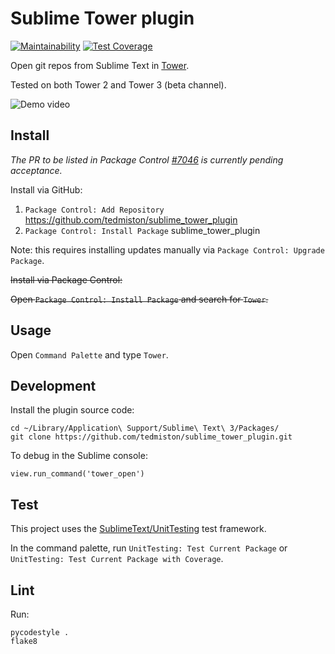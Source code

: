 # Sublime Tower plugin

[![Maintainability](https://api.codeclimate.com/v1/badges/5ab9fa0d51db7ca94521/maintainability)](https://codeclimate.com/github/tedmiston/sublime_tower_plugin/maintainability)
[![Test Coverage](https://api.codeclimate.com/v1/badges/5ab9fa0d51db7ca94521/test_coverage)](https://codeclimate.com/github/tedmiston/sublime_tower_plugin/test_coverage)

Open git repos from Sublime Text in [Tower](https://www.git-tower.com/).

Tested on both Tower 2 and Tower 3 (beta channel).

![Demo video](https://raw.githubusercontent.com/wiki/tedmiston/sublime_tower_plugin/images/demo.gif)

## Install

*The PR to be listed in Package Control [\#7046](https://github.com/wbond/package_control_channel/pull/7046) is currently pending acceptance.*

Install via GitHub:

1. `Package Control: Add Repository` https://github.com/tedmiston/sublime_tower_plugin
1. `Package Control: Install Package` sublime_tower_plugin

Note: this requires installing updates manually via `Package Control: Upgrade Package`.

~~Install via Package Control:~~

~~Open `Package Control: Install Package` and search for `Tower`.~~

## Usage

Open `Command Palette` and type `Tower`.

## Development

Install the plugin source code:

	cd ~/Library/Application\ Support/Sublime\ Text\ 3/Packages/
	git clone https://github.com/tedmiston/sublime_tower_plugin.git

To debug in the Sublime console:

	view.run_command('tower_open')

## Test

This project uses the [SublimeText/UnitTesting](https://github.com/SublimeText/UnitTesting) test framework.

In the command palette, run `UnitTesting: Test Current Package` or `UnitTesting: Test Current Package with Coverage`.

## Lint

Run:

	pycodestyle .
	flake8

